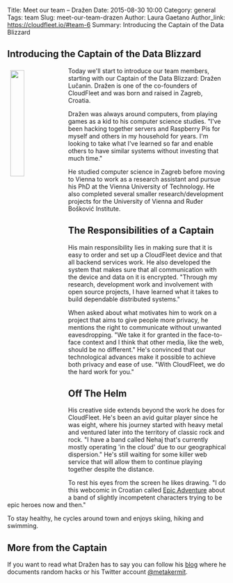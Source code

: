 Title: Meet our team – Dražen
Date: 2015-08-30 10:00
Category: general
Tags: team
Slug: meet-our-team-drazen
Author: Laura Gaetano
Author_link: https://cloudfleet.io/#team-6
Summary: Introducing the Captain of the Data Blizzard



## Introducing the Captain of the Data Blizzard

<img class="intro-image" src="{filename}/img/Drazen.png" style="float: left; width: 25%; margin: 0.5em">
Today we'll start to introduce our team members, starting with our Captain of
the Data Blizzard: Dražen Lučanin. Dražen is one of the co-founders of
CloudFleet and was born and raised in Zagreb, Croatia.

Dražen was always around computers, from playing games as a kid to his computer
science studies. "I've been hacking together servers and Raspberry Pis for
myself and others in my household for years. I'm looking to take what I've
learned so far and enable others to have similar systems without investing
that much time."

He studied computer science in Zagreb before moving to Vienna to work as a research
assistant and pursue his PhD at the Vienna University of Technology. He also
completed several smaller research/development projects for the University of
Vienna and Ruđer Bošković Institute.  


## The Responsibilities of a Captain

His main responsibility lies in making sure that it is easy to order and set up
a CloudFleet device and that all backend services work. He also developed
the system that makes sure that all communication with the device and data on it
is encrypted. "Through my research, development work and involvement with open
source projects, I have learned what it takes to build dependable distributed
systems."

When asked about what motivates him to work on a project that aims to give
people more privacy, he mentions the right to communicate without unwanted
eavesdropping. "We take it for granted in the face-to-face context and I think
that other media, like the web, should be no different." He's convinced that our
technological advances make it possible to achieve both privacy and ease of use.
"With CloudFleet, we do the hard work for you."

## Off The Helm

His creative side extends beyond the work he does for CloudFleet. He's been an
avid guitar player since he was eight, where his journey started with heavy
metal and ventured later into the territory of classic rock and rock. "I have a
band called Nehaj that's currently mostly operating 'in the cloud' due to our
geographical dispersion." He's still waiting for some killer web service that
will allow them to continue playing together despite the distance.

To rest his eyes from the screen he likes drawing. "I do this webcomic in
Croatian called [Epic Adventure](http://epska.org/) about a band of slightly
incompetent characters trying to be epic heroes now and then."

To stay healthy, he cycles around town and enjoys skiing, hiking and swimming.

## More from the Captain

If you want to read what Dražen has to say you can follow his
[blog](http://metakermit.com) where he documents random hacks or his Twitter
account [@metakermit](https://twitter.com/metakermit).
